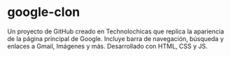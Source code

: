 # google-clon
Un proyecto de GitHub creado en Technolochicas que replica la apariencia de la página principal de Google. Incluye barra de navegación, búsqueda y enlaces a Gmail, Imágenes y más. Desarrollado con HTML, CSS y JS.
